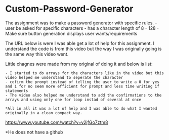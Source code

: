 # Custom-Password-Generator

The assignment was to make a password generator with specific rules. - user be asked for specific characters - has a character length of 8 - 128 - Make sure button generation displays user wants/requirements

The URL below is were I was able get a lot of help for this assignment. I understand the code is from this video but the way I was originally going is the same way this video went.

Little chagnes were made from my original of doing it and below is list:

    - I started to do arrays for the characters like in the video but this video helped me understand to seperate the character
    - cofirm the prompt instead of telling the user to write a 0 for yes and 1 for no seem more efficient for prompt and less time writing if statements
    - The video also helped me understand to add the confirmations to the arrays and using only one for loop instad of several at once

    *All in all it was a lot of help and I was able to do what I wanted originally in a clean compact way.

https://www.youtube.com/watch?v=v2jfGo7ztm8

\*He does not have a github
